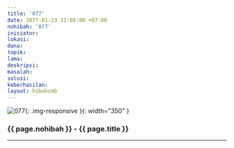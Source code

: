 ```yaml
---
title: '077'
date: 2077-01-23 11:08:00 +07:00
nohibah: '077'
inisiator:
lokasi:
dana:
topik:
lama:
deskripsi:
masalah:
solusi:
keberhasilan:
layout: hibahcmb
---
```


![077](/static/img/hibahcmb/077.png){: .img-responsive }{: width="350" }

### {{ page.nohibah }} - {{ page.title }}

---

